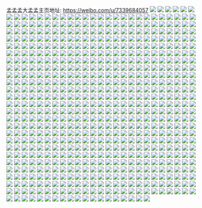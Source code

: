 孟孟孟大孟孟主页地址: https://weibo.com/u/7339684057 
![](https://wx4.sinaimg.cn/mw2000/0080Iz6Vly1h8mwarskqgj31401z4wga.jpg) 
![](https://wx4.sinaimg.cn/mw2000/0080Iz6Vly1h84l7e0z86j31ho1zkkjm.jpg) 
![](https://wx4.sinaimg.cn/mw2000/0080Iz6Vly1h84l86j7laj33402c0kjr.jpg) 
![](https://wx4.sinaimg.cn/mw2000/0080Iz6Vly1h84l7a8boaj32c03401l0.jpg) 
![](https://wx4.sinaimg.cn/mw2000/0080Iz6Vly1h84l89sdt2j31ho1zkqv6.jpg) 
![](https://wx4.sinaimg.cn/mw2000/0080Iz6Vly1h83pn3zeguj31401z4kbe.jpg) 
![](https://wx4.sinaimg.cn/mw2000/0080Iz6Vly1h79jo1z5odj31b81xfgoe.jpg) 
![](https://wx4.sinaimg.cn/mw2000/0080Iz6Vly1h79jo3uqrvj31ho1zku0x.jpg) 
![](https://wx4.sinaimg.cn/mw2000/0080Iz6Vly1h79jo4swpyj31fq1wd7wh.jpg) 
![](https://wx4.sinaimg.cn/mw2000/0080Iz6Vly1h670zkoqi7j30zd1b1gn0.jpg) 
![](https://wx4.sinaimg.cn/mw2000/0080Iz6Vly1h64shs7a0zj31hc1hcjxo.jpg) 
![](https://wx4.sinaimg.cn/mw2000/0080Iz6Vly1h30n99fiufj31i522ehdt.jpg) 
![](https://wx4.sinaimg.cn/mw2000/0080Iz6Vly1h30n98lti5j30zo1ljhdu.jpg) 
![](https://wx4.sinaimg.cn/mw2000/0080Iz6Vly1h2xcrf3newj31oz2pznpd.jpg) 
![](https://wx4.sinaimg.cn/mw2000/0080Iz6Vly1h2wg8u4iolj30u0173ah2.jpg) 
![](https://wx4.sinaimg.cn/mw2000/0080Iz6Vly1h2uwv9xu11j32802you0y.jpg) 
![](https://wx4.sinaimg.cn/mw2000/0080Iz6Vly1h2b2wgb785j32c0340hdw.jpg) 
![](https://wx4.sinaimg.cn/mw2000/0080Iz6Vly1h2b2w8u9h7j32802yo1l0.jpg) 
![](https://wx4.sinaimg.cn/mw2000/0080Iz6Vly1h2b2wamgpgj31o02yo1l0.jpg) 
![](https://wx4.sinaimg.cn/mw2000/0080Iz6Vly1h2b2wbsjsxj32802yoqv6.jpg) 
![](https://wx4.sinaimg.cn/mw2000/0080Iz6Vly1h2b2wdkhpzj32802yohdv.jpg) 
![](https://wx4.sinaimg.cn/mw2000/0080Iz6Vly1h2b2weopsdj327z1m8qv6.jpg) 
![](https://wx4.sinaimg.cn/mw2000/0080Iz6Vly1gxmjvi62mgj30zo185aff.jpg) 
![](https://wx4.sinaimg.cn/mw2000/0080Iz6Vly1gww334ahdyj30vc15sdyb.jpg) 
![](https://wx4.sinaimg.cn/mw2000/0080Iz6Vly1gvrellks1zj62c0340e8302.jpg) 
![](https://wx4.sinaimg.cn/mw2000/0080Iz6Vly1gvrelm17bmj60vc15sqk602.jpg) 
![](https://wx4.sinaimg.cn/mw2000/0080Iz6Vly1gv00km72ctj60vc15sqkc02.jpg) 
![](https://wx4.sinaimg.cn/mw2000/0080Iz6Vly1gv00lqfcnpj615s0vc1ag02.jpg) 
![](https://wx4.sinaimg.cn/mw2000/0080Iz6Vly1gv00lprt5aj60nm11f7fn02.jpg) 
![](https://wx4.sinaimg.cn/mw2000/0080Iz6Vly1gv004rblelj60vc15sqdl02.jpg) 
![](https://wx4.sinaimg.cn/mw2000/0080Iz6Vly1gv004pnkyuj60oj15rqdg02.jpg) 
![](https://wx4.sinaimg.cn/mw2000/0080Iz6Vly1gv004temq7j60qj15r14902.jpg) 
![](https://wx4.sinaimg.cn/mw2000/0080Iz6Vly1gv004u04fcj60oj15r48x02.jpg) 
![](https://wx4.sinaimg.cn/mw2000/0080Iz6Vly1gv004ukb8lj60lh0y0gtn02.jpg) 
![](https://wx4.sinaimg.cn/mw2000/0080Iz6Vly1guj9rast0uj60ix0hm0uo02.jpg) 
![](https://wx4.sinaimg.cn/mw2000/0080Iz6Vly1guj9rd0dvzj60u01407bz02.jpg) 
![](https://wx4.sinaimg.cn/mw2000/0080Iz6Vly1gu8uga929pj61400u0ai702.jpg) 
![](https://wx4.sinaimg.cn/mw2000/0080Iz6Vly1gu8ug7ukt8j60u011sq9h02.jpg) 
![](https://wx4.sinaimg.cn/mw2000/0080Iz6Vly1gu8ug8zem4j60u0140tfg02.jpg) 
![](https://wx4.sinaimg.cn/mw2000/0080Iz6Vly1gu8ug9jng4j61400u0gvp02.jpg) 
![](https://wx4.sinaimg.cn/mw2000/0080Iz6Vly1gu8ugapzl2j60u0140tg202.jpg) 
![](https://wx4.sinaimg.cn/mw2000/0080Iz6Vly1gu3r70bqprj30u013yjyd.jpg) 
![](https://wx4.sinaimg.cn/mw2000/0080Iz6Vly1gu3r6yqh7aj30u0140gta.jpg) 
![](https://wx4.sinaimg.cn/mw2000/0080Iz6Vly1gu3l0n7y45j30nx15rn5o.jpg) 
![](https://wx4.sinaimg.cn/mw2000/0080Iz6Vly1gu3l0o6qtjj30r813tajh.jpg) 
![](https://wx4.sinaimg.cn/mw2000/0080Iz6Vly1gu3l0pt58gj30p710vqby.jpg) 
![](https://wx4.sinaimg.cn/mw2000/0080Iz6Vly1gu3l0qv4qfj30ma0nnwj0.jpg) 
![](https://wx4.sinaimg.cn/mw2000/0080Iz6Vly1gu3l0mnwtvj30u0140gul.jpg) 
![](https://wx4.sinaimg.cn/mw2000/0080Iz6Vly1gu3l0p2zr8j30u012k7bh.jpg) 
![](https://wx4.sinaimg.cn/mw2000/0080Iz6Vly1gu3l0ol3b7j30u00u0dj2.jpg) 
![](https://wx4.sinaimg.cn/mw2000/0080Iz6Vly1gtzqjvyn87j30uz14gh4f.jpg) 
![](https://wx4.sinaimg.cn/mw2000/0080Iz6Vly1gtyqk2tccmj30n01dswjs.jpg) 
![](https://wx4.sinaimg.cn/mw2000/0080Iz6Vly1gtyqk33agfj30n01ds787.jpg) 
![](https://wx4.sinaimg.cn/mw2000/0080Iz6Vly1gtwk5w9ggnj30vc15swst.jpg) 
![](https://wx4.sinaimg.cn/mw2000/0080Iz6Vly1gtwk5wx1jfj31f11qb1kx.jpg) 
![](https://wx4.sinaimg.cn/mw2000/0080Iz6Vly1gtwk5xc1z5j30vc15swqs.jpg) 
![](https://wx4.sinaimg.cn/mw2000/0080Iz6Vly1gtwk5vx8oqj30vc15sdsd.jpg) 
![](https://wx4.sinaimg.cn/mw2000/0080Iz6Vly1gtvkwpaturj315s0vcqhi.jpg) 
![](https://wx4.sinaimg.cn/mw2000/0080Iz6Vly1gtsx9sepyvj324p1mu1ky.jpg) 
![](https://wx4.sinaimg.cn/mw2000/0080Iz6Vly1gtmzfifs59j30u01sx45u.jpg) 
![](https://wx4.sinaimg.cn/mw2000/0080Iz6Vly1gtmzf3t7koj30u00whtcx.jpg) 
![](https://wx4.sinaimg.cn/mw2000/0080Iz6Vly1gtjutmt08vj30t90t1n8h.jpg) 
![](https://wx4.sinaimg.cn/mw2000/0080Iz6Vly1gte6t87hqtj30u014011n.jpg) 
![](https://wx4.sinaimg.cn/mw2000/0080Iz6Vly1gte6t7v3jrj30u0140ak4.jpg) 
![](https://wx4.sinaimg.cn/mw2000/0080Iz6Vly1gte6t8izu7j30u0140wnr.jpg) 
![](https://wx4.sinaimg.cn/mw2000/0080Iz6Vly1gtdmvdjc1wj30u0140q95.jpg) 
![](https://wx4.sinaimg.cn/mw2000/0080Iz6Vly1gtd5n0z0laj30j50vcjwu.jpg) 
![](https://wx4.sinaimg.cn/mw2000/0080Iz6Vly1gtd5mxjw8bj30xp0u0ajt.jpg) 
![](https://wx4.sinaimg.cn/mw2000/0080Iz6Vly1gtd5n8d0l5j30u0140guo.jpg) 
![](https://wx4.sinaimg.cn/mw2000/0080Iz6Vly1gtd5ng5b3aj31400u07g2.jpg) 
![](https://wx4.sinaimg.cn/mw2000/0080Iz6Vly1gtd5nm3627j30u015rgvj.jpg) 
![](https://wx4.sinaimg.cn/mw2000/0080Iz6Vly1gtd5nsplwij31400u015p.jpg) 
![](https://wx4.sinaimg.cn/mw2000/0080Iz6Vly1gtbo8c3wyrj30vc15skeb.jpg) 
![](https://wx4.sinaimg.cn/mw2000/0080Iz6Vly1gt89q2ihbhj32c03401kz.jpg) 
![](https://wx4.sinaimg.cn/mw2000/0080Iz6Vly1gt3piblahnj30su11bah8.jpg) 
![](https://wx4.sinaimg.cn/mw2000/0080Iz6Vly1gt3pibx446j30s815s7da.jpg) 
![](https://wx4.sinaimg.cn/mw2000/0080Iz6Vly1gsvbpqhrqmj30vc15s7fz.jpg) 
![](https://wx4.sinaimg.cn/mw2000/0080Iz6Vly1gsvbppit1hj30vc15sk7s.jpg) 
![](https://wx4.sinaimg.cn/mw2000/0080Iz6Vly1gsug0x97adj313t0vch3l.jpg) 
![](https://wx4.sinaimg.cn/mw2000/0080Iz6Vly1gsug0y30sxj315s0ttkbm.jpg) 
![](https://wx4.sinaimg.cn/mw2000/0080Iz6Vly1gst8ovgqqnj315s0vckap.jpg) 
![](https://wx4.sinaimg.cn/mw2000/0080Iz6Vly1gst1ztahp8j30vc15s4f2.jpg) 
![](https://wx4.sinaimg.cn/mw2000/0080Iz6Vly1gst1zsx0hij30vc15sgzq.jpg) 
![](https://wx4.sinaimg.cn/mw2000/0080Iz6Vly1gsrv00wn8zj31sc2dsx6p.jpg) 
![](https://wx4.sinaimg.cn/mw2000/0080Iz6Vly1gsrv02bn02j32482c0hdv.jpg) 
![](https://wx4.sinaimg.cn/mw2000/0080Iz6Vly1gsoxy952muj30u0140k00.jpg) 
![](https://wx4.sinaimg.cn/mw2000/0080Iz6Vly1gskbetleqvj30u014011t.jpg) 
![](https://wx4.sinaimg.cn/mw2000/0080Iz6Vly1gskbexj5zkj30u015kdqo.jpg) 
![](https://wx4.sinaimg.cn/mw2000/0080Iz6Vly1gskbeyiy88j31400u044x.jpg) 
![](https://wx4.sinaimg.cn/mw2000/0080Iz6Vly1gsj8qtgcesj31400u0h00.jpg) 
![](https://wx4.sinaimg.cn/mw2000/0080Iz6Vly1gsj8qu4wo5j30u00u0djb.jpg) 
![](https://wx4.sinaimg.cn/mw2000/0080Iz6Vly1gsj8qx2iswj30u0190qda.jpg) 
![](https://wx4.sinaimg.cn/mw2000/0080Iz6Vly1gsj8t09hspj30u01sx11q.jpg) 
![](https://wx4.sinaimg.cn/mw2000/0080Iz6Vly1gsj8t89xsyj31400u0tlr.jpg) 
![](https://wx4.sinaimg.cn/mw2000/0080Iz6Vly1gsj8tcqis3j30u0140wul.jpg) 
![](https://wx4.sinaimg.cn/mw2000/0080Iz6Vly1gsj8tgb9kmj30u00w1gyv.jpg) 
![](https://wx4.sinaimg.cn/mw2000/0080Iz6Vly1gsj8tjd0sjj30u0140n5s.jpg) 
![](https://wx4.sinaimg.cn/mw2000/0080Iz6Vly1gsj8tnpi5tj30u0140qim.jpg) 
![](https://wx4.sinaimg.cn/mw2000/0080Iz6Vly1gsi003ki9vj30u00u046s.jpg) 
![](https://wx4.sinaimg.cn/mw2000/0080Iz6Vly1gshzwnh2hwj30u00u0wmn.jpg) 
![](https://wx4.sinaimg.cn/mw2000/0080Iz6Vly1gshvf5q2ugj30vc0smaoe.jpg) 
![](https://wx4.sinaimg.cn/mw2000/0080Iz6Vly1gshvf58jlij30vc0wr7lk.jpg) 
![](https://wx4.sinaimg.cn/mw2000/0080Iz6Vly1gshito86t4j31400u0ts8.jpg) 
![](https://wx4.sinaimg.cn/mw2000/0080Iz6Vly1gshitk6wxoj31400u0k5a.jpg) 
![](https://wx4.sinaimg.cn/mw2000/0080Iz6Vly1gshitpyusyj30u0140n6x.jpg) 
![](https://wx4.sinaimg.cn/mw2000/0080Iz6Vly1gshits5mr2j30u0140gvm.jpg) 
![](https://wx4.sinaimg.cn/mw2000/0080Iz6Vly1gshituzm6vj30u014013n.jpg) 
![](https://wx4.sinaimg.cn/mw2000/0080Iz6Vly1gsghyi5pipj30u015n4fy.jpg) 
![](https://wx4.sinaimg.cn/mw2000/0080Iz6Vly1gsghyeoznnj30u0140dws.jpg) 
![](https://wx4.sinaimg.cn/mw2000/0080Iz6Vly1gsgebedvsij31400u0k0m.jpg) 
![](https://wx4.sinaimg.cn/mw2000/0080Iz6Vly1gsgeagtenkj30u0154kek.jpg) 
![](https://wx4.sinaimg.cn/mw2000/0080Iz6Vly1gsgebfgiw0j31400u0qa9.jpg) 
![](https://wx4.sinaimg.cn/mw2000/0080Iz6Vly1gse8l32w7ij30u0140du4.jpg) 
![](https://wx4.sinaimg.cn/mw2000/0080Iz6Vly1gse8kwyv0ej30u0140qel.jpg) 
![](https://wx4.sinaimg.cn/mw2000/0080Iz6Vly1gse8l85c0ej30u01407u7.jpg) 
![](https://wx4.sinaimg.cn/mw2000/0080Iz6Vly1gse8l9wss2j30vb0u0aj5.jpg) 
![](https://wx4.sinaimg.cn/mw2000/0080Iz6Vly1gse8lcx3o0j31ft0u0amy.jpg) 
![](https://wx4.sinaimg.cn/mw2000/0080Iz6Vly1gse8lepb81j30u10u0woj.jpg) 
![](https://wx4.sinaimg.cn/mw2000/0080Iz6Vly1gsakfvs0zfj315s0vcapl.jpg) 
![](https://wx4.sinaimg.cn/mw2000/0080Iz6Vly1gsakfvh5cgj30tx15rwu6.jpg) 
![](https://wx4.sinaimg.cn/mw2000/0080Iz6Vly1gsakfw0wajj30vc15sh0t.jpg) 
![](https://wx4.sinaimg.cn/mw2000/0080Iz6Vly1gsakfwo88pj31o0231kjl.jpg) 
![](https://wx4.sinaimg.cn/mw2000/0080Iz6Vly1gsakfx4nsij30vc15sqho.jpg) 
![](https://wx4.sinaimg.cn/mw2000/0080Iz6Vly1gsakfxkcilj30vc15sk8g.jpg) 
![](https://wx4.sinaimg.cn/mw2000/0080Iz6Vly1gs4v9wz7mxj30tu15r7hk.jpg) 
![](https://wx4.sinaimg.cn/mw2000/0080Iz6Vly1gs4v9xjxzmj315s15sqop.jpg) 
![](https://wx4.sinaimg.cn/mw2000/0080Iz6Vly1gs4v9y34glj30vc15s7gy.jpg) 
![](https://wx4.sinaimg.cn/mw2000/0080Iz6Vly1gs4v9yd1wpj30vc15stnc.jpg) 
![](https://wx4.sinaimg.cn/mw2000/0080Iz6Vly1gs4v9yo5bdj315s15snj9.jpg) 
![](https://wx4.sinaimg.cn/mw2000/0080Iz6Vly1gs4v9z1a9hj30vc15saq7.jpg) 
![](https://wx4.sinaimg.cn/mw2000/0080Iz6Vly1gs4v9zdttrj30vc15sqia.jpg) 
![](https://wx4.sinaimg.cn/mw2000/0080Iz6Vly1gs2faex0plj30u80u0gzu.jpg) 
![](https://wx4.sinaimg.cn/mw2000/0080Iz6Vly1gs06x0odmsj30vc12mnha.jpg) 
![](https://wx4.sinaimg.cn/mw2000/0080Iz6Vly1gs05phsva3j30zo256atx.jpg) 
![](https://wx4.sinaimg.cn/mw2000/0080Iz6Vly1grvh5x4kr7j30zo256he4.jpg) 
![](https://wx4.sinaimg.cn/mw2000/0080Iz6Vly1grvh5tx64wj30vc12mqix.jpg) 
![](https://wx4.sinaimg.cn/mw2000/0080Iz6Vly1grtckus32dj30v90slk4q.jpg) 
![](https://wx4.sinaimg.cn/mw2000/0080Iz6Vly1grtckx7opkj30u0140nbp.jpg) 
![](https://wx4.sinaimg.cn/mw2000/0080Iz6Vly1grtckzkw6wj30u01407i2.jpg) 
![](https://wx4.sinaimg.cn/mw2000/0080Iz6Vly1grtcl05x9yj30u0140dw6.jpg) 
![](https://wx4.sinaimg.cn/mw2000/0080Iz6Vly1grtcl0po6fj30u0140qj2.jpg) 
![](https://wx4.sinaimg.cn/mw2000/0080Iz6Vly1grtcl1aildj30u015k4fs.jpg) 
![](https://wx4.sinaimg.cn/mw2000/0080Iz6Vly1grtcl1u7v0j30u0140to3.jpg) 
![](https://wx4.sinaimg.cn/mw2000/0080Iz6Vly1grtckxowldj30xw0u0am5.jpg) 
![](https://wx4.sinaimg.cn/mw2000/0080Iz6Vly1grtcl2da0rj30u0140dr2.jpg) 
![](https://wx4.sinaimg.cn/mw2000/0080Iz6Vly1grtcl3f22mj30u0140apb.jpg) 
![](https://wx4.sinaimg.cn/mw2000/0080Iz6Vly1grtcl4g9vyj30u015k4ch.jpg) 
![](https://wx4.sinaimg.cn/mw2000/0080Iz6Vly1grtckv9cg9j30u017tk0n.jpg) 
![](https://wx4.sinaimg.cn/mw2000/0080Iz6Vly1grhk1sd3ijj30vc15saq5.jpg) 
![](https://wx4.sinaimg.cn/mw2000/0080Iz6Vly1grhk1sshhbj30vc15swv5.jpg) 
![](https://wx4.sinaimg.cn/mw2000/0080Iz6Vly1grhk1t6dbgj30vc15stll.jpg) 
![](https://wx4.sinaimg.cn/mw2000/0080Iz6Vly1grhk1u4e1yj32c02qoqv6.jpg) 
![](https://wx4.sinaimg.cn/mw2000/0080Iz6Vly1grhk1ulichj315s0vc19d.jpg) 
![](https://wx4.sinaimg.cn/mw2000/0080Iz6Vly1grhk1s2chkj315s0y1kaa.jpg) 
![](https://wx4.sinaimg.cn/mw2000/0080Iz6Vly1grhk1uwpv6j30vc15s7hd.jpg) 
![](https://wx4.sinaimg.cn/mw2000/0080Iz6Vly1grhk1v7343j30vc15sh66.jpg) 
![](https://wx4.sinaimg.cn/mw2000/0080Iz6Vly1grhk1vgg3hj30v50g5ah6.jpg) 
![](https://wx4.sinaimg.cn/mw2000/0080Iz6Vly1grgd9e45quj30uf15sdrf.jpg) 
![](https://wx4.sinaimg.cn/mw2000/0080Iz6Vly1grgd9drzq3j315s0vc198.jpg) 
![](https://wx4.sinaimg.cn/mw2000/0080Iz6Vly1grdbzj8y1zj30u01sxx6p.jpg) 
![](https://wx4.sinaimg.cn/mw2000/0080Iz6Vly1grdbyu7553j30u01sxnpd.jpg) 
![](https://wx4.sinaimg.cn/mw2000/0080Iz6Vly1gr9y7qbop8j30fu0sxjw5.jpg) 
![](https://wx4.sinaimg.cn/mw2000/0080Iz6Vly1gr9y7s7pnrj30i3100agu.jpg) 
![](https://wx4.sinaimg.cn/mw2000/0080Iz6Vly1gr9y7ugofhj30s210otiw.jpg) 
![](https://wx4.sinaimg.cn/mw2000/0080Iz6Vly1gr9y7vfxerj315h0k745d.jpg) 
![](https://wx4.sinaimg.cn/mw2000/0080Iz6Vly1gr9y7xhqtsj30u0140wpg.jpg) 
![](https://wx4.sinaimg.cn/mw2000/0080Iz6Vly1gr9y86apmrj31400u049n.jpg) 
![](https://wx4.sinaimg.cn/mw2000/0080Iz6Vly1gr8w2btrkpj30lt0rqwmi.jpg) 
![](https://wx4.sinaimg.cn/mw2000/0080Iz6Vly1gr8f1e8gizj30u015yh1u.jpg) 
![](https://wx4.sinaimg.cn/mw2000/0080Iz6Vly1gr8avyipduj32bz1jqneb.jpg) 
![](https://wx4.sinaimg.cn/mw2000/0080Iz6Vly1gr8avxm4aij30vc15sk87.jpg) 
![](https://wx4.sinaimg.cn/mw2000/0080Iz6Vly1gr8avy8dj6j30o80t711s.jpg) 
![](https://wx4.sinaimg.cn/mw2000/0080Iz6Vly1gr7pepnfanj30u010q445.jpg) 
![](https://wx4.sinaimg.cn/mw2000/0080Iz6Vly1gr6ciow83ej30rp15rncm.jpg) 
![](https://wx4.sinaimg.cn/mw2000/0080Iz6Vly1gr415fgbirj30s015rk5f.jpg) 
![](https://wx4.sinaimg.cn/mw2000/0080Iz6Vly1gr415g37dnj315s0ocwuw.jpg) 
![](https://wx4.sinaimg.cn/mw2000/0080Iz6Vly1gr415gen7oj30vc15str0.jpg) 
![](https://wx4.sinaimg.cn/mw2000/0080Iz6Vly1gr415gseabj30ty15r4c6.jpg) 
![](https://wx4.sinaimg.cn/mw2000/0080Iz6Vly1gr3yxhv97kj30vc15s4ka.jpg) 
![](https://wx4.sinaimg.cn/mw2000/0080Iz6Vly1gr2zjvwieoj30yz0u0wsy.jpg) 
![](https://wx4.sinaimg.cn/mw2000/0080Iz6Vly1gr2zjylwfij30u0140ncq.jpg) 
![](https://wx4.sinaimg.cn/mw2000/0080Iz6Vly1gqz6khxe9ej30vc15satm.jpg) 
![](https://wx4.sinaimg.cn/mw2000/0080Iz6Vly1gqwswmhhzwj30vc0prqbe.jpg) 
![](https://wx4.sinaimg.cn/mw2000/0080Iz6Vly1gqvh4osc74j30u019b48h.jpg) 
![](https://wx4.sinaimg.cn/mw2000/0080Iz6Vly1gqvh4p6gd7j30lz178jzo.jpg) 
![](https://wx4.sinaimg.cn/mw2000/0080Iz6Vly1gqvh4pluhjj30vc0spwom.jpg) 
![](https://wx4.sinaimg.cn/mw2000/0080Iz6Vly1gqvh4pw6hoj30hy0ojjw5.jpg) 
![](https://wx4.sinaimg.cn/mw2000/0080Iz6Vly1gqvh4q7ob0j30u0162drf.jpg) 
![](https://wx4.sinaimg.cn/mw2000/0080Iz6Vly1gqvh4qtuezj30vr0ssakp.jpg) 
![](https://wx4.sinaimg.cn/mw2000/0080Iz6Vly1gqvh4oc63vj310u0u07ei.jpg) 
![](https://wx4.sinaimg.cn/mw2000/0080Iz6Vly1gqvh4r6n9jj31400u0jy9.jpg) 
![](https://wx4.sinaimg.cn/mw2000/0080Iz6Vly1gqtgozbjuoj31050vc1e0.jpg) 
![](https://wx4.sinaimg.cn/mw2000/0080Iz6Vly1gqtgoz1353j315s0s5ata.jpg) 
![](https://wx4.sinaimg.cn/mw2000/0080Iz6Vly1gqr8f6wqzaj33402c0b2b.jpg) 
![](https://wx4.sinaimg.cn/mw2000/0080Iz6Vly1gqr8f52hcnj30vc16x4q5.jpg) 
![](https://wx4.sinaimg.cn/mw2000/0080Iz6Vly1gqr8f4lsnqj30xm138nc6.jpg) 
![](https://wx4.sinaimg.cn/mw2000/0080Iz6Vly1gqr8f5esphj30vc175k6l.jpg) 
![](https://wx4.sinaimg.cn/mw2000/0080Iz6Vly1gqr8f7h5c4j30pp0yp14r.jpg) 
![](https://wx4.sinaimg.cn/mw2000/0080Iz6Vly1gqr8f4bhbbj30vc17tqhq.jpg) 
![](https://wx4.sinaimg.cn/mw2000/0080Iz6Vly1gqm8y7juh4j31400u0tqz.jpg) 
![](https://wx4.sinaimg.cn/mw2000/0080Iz6Vly1gqm8y9pgr7j30v10u0qe2.jpg) 
![](https://wx4.sinaimg.cn/mw2000/0080Iz6Vly1gqlsl1bp7uj30u01407gl.jpg) 
![](https://wx4.sinaimg.cn/mw2000/0080Iz6Vly1gqlsl3o9k5j30u0150n92.jpg) 
![](https://wx4.sinaimg.cn/mw2000/0080Iz6Vly1gqlrmxvdyxj30uh0u07fe.jpg) 
![](https://wx4.sinaimg.cn/mw2000/0080Iz6Vly1gqlrn01pvbj30u014g7fd.jpg) 
![](https://wx4.sinaimg.cn/mw2000/0080Iz6Vly1gqlrmvnka3j30u011i49j.jpg) 
![](https://wx4.sinaimg.cn/mw2000/0080Iz6Vly1gqlrn23uhwj30u015jk1u.jpg) 
![](https://wx4.sinaimg.cn/mw2000/0080Iz6Vly1gqlrn40gtcj30u014yk1f.jpg) 
![](https://wx4.sinaimg.cn/mw2000/0080Iz6Vly1gqlrn5igyzj30u0119qa3.jpg) 
![](https://wx4.sinaimg.cn/mw2000/0080Iz6Vly1gqlrn71vkuj30u0140thm.jpg) 
![](https://wx4.sinaimg.cn/mw2000/0080Iz6Vly1gqlrnac0juj30u0140wss.jpg) 
![](https://wx4.sinaimg.cn/mw2000/0080Iz6Vly1gqlrndfov5j31400u015f.jpg) 
![](https://wx4.sinaimg.cn/mw2000/0080Iz6Vly1gqlrngc20rj30u0140wqw.jpg) 
![](https://wx4.sinaimg.cn/mw2000/0080Iz6Vly1gqlrniifsnj30u0140dpb.jpg) 
![](https://wx4.sinaimg.cn/mw2000/0080Iz6Vly1gqlrnjea25j30u00utjw8.jpg) 
![](https://wx4.sinaimg.cn/mw2000/0080Iz6Vly1gqlbrvo516j31400u040y.jpg) 
![](https://wx4.sinaimg.cn/mw2000/0080Iz6Vly1gqk4yuehlfj30qh134wn8.jpg) 
![](https://wx4.sinaimg.cn/mw2000/0080Iz6Vly1gqk4yustfhj315s0vc4dh.jpg) 
![](https://wx4.sinaimg.cn/mw2000/0080Iz6Vly1gqk4yu47e7j30vc12c15i.jpg) 
![](https://wx4.sinaimg.cn/mw2000/0080Iz6Vly1gqk4yv1cmuj315s0vc4ck.jpg) 
![](https://wx4.sinaimg.cn/mw2000/0080Iz6Vly1gqk4yvg6s3j30vc12camt.jpg) 
![](https://wx4.sinaimg.cn/mw2000/0080Iz6Vly1gqk4ytvnaej30vc15stlv.jpg) 
![](https://wx4.sinaimg.cn/mw2000/0080Iz6Vly1gqk4yvt7eoj30vc15sqg5.jpg) 
![](https://wx4.sinaimg.cn/mw2000/0080Iz6Vly1gqfmtqfyajj30u014014y.jpg) 
![](https://wx4.sinaimg.cn/mw2000/0080Iz6Vly1gqfmtsnobsj30mi10ggw8.jpg) 
![](https://wx4.sinaimg.cn/mw2000/0080Iz6Vly1gqfjb6ex2yj315s0y14c0.jpg) 
![](https://wx4.sinaimg.cn/mw2000/0080Iz6Vly1gqfjbhmbk1j30vc15salm.jpg) 
![](https://wx4.sinaimg.cn/mw2000/0080Iz6Vly1gq9n72u4dpj30vc15s7j3.jpg) 
![](https://wx4.sinaimg.cn/mw2000/0080Iz6Vly1gq9n6z0si3j30vc15sne7.jpg) 
![](https://wx4.sinaimg.cn/mw2000/0080Iz6Vly1gq9n736rhoj30vc15t4ek.jpg) 
![](https://wx4.sinaimg.cn/mw2000/0080Iz6Vly1gq9n744ja3j30vc15sngs.jpg) 
![](https://wx4.sinaimg.cn/mw2000/0080Iz6Vly1gq9n71bo8ij30u00pywih.jpg) 
![](https://wx4.sinaimg.cn/mw2000/0080Iz6Vly1gq9n71kz1vj30vc0k9wne.jpg) 
![](https://wx4.sinaimg.cn/mw2000/0080Iz6Vly1gq9n71z8tsj30vc15tncr.jpg) 
![](https://wx4.sinaimg.cn/mw2000/0080Iz6Vly1gq9n710d98j30vc17tx04.jpg) 
![](https://wx4.sinaimg.cn/mw2000/0080Iz6Vly1gq9n72gcwsj30vc15tqic.jpg) 
![](https://wx4.sinaimg.cn/mw2000/0080Iz6Vly1gq9n6zbgasj30vc15s4f4.jpg) 
![](https://wx4.sinaimg.cn/mw2000/0080Iz6Vly1gq9n6zm83xj30vc15s4el.jpg) 
![](https://wx4.sinaimg.cn/mw2000/0080Iz6Vly1gq9n73sem8j30vc15sh4m.jpg) 
![](https://wx4.sinaimg.cn/mw2000/0080Iz6Vly1gq9n6zvufoj30vc15s7k7.jpg) 
![](https://wx4.sinaimg.cn/mw2000/0080Iz6Vly1gq9n91z022j33402c0hdu.jpg) 
![](https://wx4.sinaimg.cn/mw2000/0080Iz6Vly1gq7tps63fkj30zo09wjrl.jpg) 
![](https://wx4.sinaimg.cn/mw2000/0080Iz6Vly1gq7rnnl8ubj30u01sxqve.jpg) 
![](https://wx4.sinaimg.cn/mw2000/0080Iz6Vly1gq7cw4ilr6j30u01404fl.jpg) 
![](https://wx4.sinaimg.cn/mw2000/0080Iz6Vly1gq7cw8lw87j30u0140k61.jpg) 
![](https://wx4.sinaimg.cn/mw2000/0080Iz6Vly1gq7cw0kqahj30u0140niq.jpg) 
![](https://wx4.sinaimg.cn/mw2000/0080Iz6Vly1gq7cwafbubj30ze0u04cw.jpg) 
![](https://wx4.sinaimg.cn/mw2000/0080Iz6Vly1gq4abfmf8yj30w00u0aky.jpg) 
![](https://wx4.sinaimg.cn/mw2000/0080Iz6Vly1gq4abgd2iij30uw0u0gu6.jpg) 
![](https://wx4.sinaimg.cn/mw2000/0080Iz6Vly1gq4abhm477j30uc0u0wnx.jpg) 
![](https://wx4.sinaimg.cn/mw2000/0080Iz6Vly1gq4abia82tj30u014048q.jpg) 
![](https://wx4.sinaimg.cn/mw2000/0080Iz6Vly1gq4abjjstvj31400u0gzx.jpg) 
![](https://wx4.sinaimg.cn/mw2000/0080Iz6Vly1gq4abklpc7j30u0140dvl.jpg) 
![](https://wx4.sinaimg.cn/mw2000/0080Iz6Vly1gq4abmdor1j30u0168ao4.jpg) 
![](https://wx4.sinaimg.cn/mw2000/0080Iz6Vly1gq4ablko41j30u0140qi8.jpg) 
![](https://wx4.sinaimg.cn/mw2000/0080Iz6Vly1gq4abefv10j30u013dtne.jpg) 
![](https://wx4.sinaimg.cn/mw2000/0080Iz6Vly1gq1oal509oj31o0280e82.jpg) 
![](https://wx4.sinaimg.cn/mw2000/0080Iz6Vly1gq0iye284cj30zo256he2.jpg) 
![](https://wx4.sinaimg.cn/mw2000/0080Iz6Vly1gpwvrbl0i8j32801g11kz.jpg) 
![](https://wx4.sinaimg.cn/mw2000/0080Iz6Vly1gpvz2zl7q3j30qk0ykgx4.jpg) 
![](https://wx4.sinaimg.cn/mw2000/0080Iz6Vly1gpvz30do2bj31o0280e82.jpg) 
![](https://wx4.sinaimg.cn/mw2000/0080Iz6Vly1gpvszje2a5j31be1o0hdt.jpg) 
![](https://wx4.sinaimg.cn/mw2000/0080Iz6Vly1gpv1qy9tl6j30p00xcdnm.jpg) 
![](https://wx4.sinaimg.cn/mw2000/0080Iz6Vly1gpts5l170kj31nu25nnpe.jpg) 
![](https://wx4.sinaimg.cn/mw2000/0080Iz6Vly1gpts56ujcoj31o0280b2a.jpg) 
![](https://wx4.sinaimg.cn/mw2000/0080Iz6Vly1gpsdiglo79j33402c0npd.jpg) 
![](https://wx4.sinaimg.cn/mw2000/0080Iz6Vly1gpq0loic84j30k00fdwfy.jpg) 
![](https://wx4.sinaimg.cn/mw2000/0080Iz6Vly1gpotyh0a0yj31o0280b2b.jpg) 
![](https://wx4.sinaimg.cn/mw2000/0080Iz6Vly1gpk6vofgz4j32c0340npg.jpg) 
![](https://wx4.sinaimg.cn/mw2000/0080Iz6Vly1gpd9y8w4iuj30u01sxx72.jpg) 
![](https://wx4.sinaimg.cn/mw2000/0080Iz6Vly1gpd9ya3azvj30u0140dtf.jpg) 
![](https://wx4.sinaimg.cn/mw2000/0080Iz6Vly1gpd9xj6qbwj30u0140dsq.jpg) 
![](https://wx4.sinaimg.cn/mw2000/0080Iz6Vly1gpd9yase85j31400u0gvn.jpg) 
![](https://wx4.sinaimg.cn/mw2000/0080Iz6Vly1gpaefgkmxtj31o01vz7wh.jpg) 
![](https://wx4.sinaimg.cn/mw2000/0080Iz6Vly1gp8562m46yj30u01sxe0i.jpg) 
![](https://wx4.sinaimg.cn/mw2000/0080Iz6Vly1gp83sf9yb5j30u013h1aa.jpg) 
![](https://wx4.sinaimg.cn/mw2000/0080Iz6Vly1gp83sefvh8j30u0153x0b.jpg) 
![](https://wx4.sinaimg.cn/mw2000/0080Iz6Vly1gp83sgadhfj30u015t4jd.jpg) 
![](https://wx4.sinaimg.cn/mw2000/0080Iz6Vly1gp83sgtxcfj30u012h1ep.jpg) 
![](https://wx4.sinaimg.cn/mw2000/0080Iz6Vly1gp83sh2p81j31400u0qbx.jpg) 
![](https://wx4.sinaimg.cn/mw2000/0080Iz6Vly1gp83t1u6s6j31400u0ti9.jpg) 
![](https://wx4.sinaimg.cn/mw2000/0080Iz6Vly1gp37ttorrjj31400u04ge.jpg) 
![](https://wx4.sinaimg.cn/mw2000/0080Iz6Vly1gp37tvgljnj30u01407e5.jpg) 
![](https://wx4.sinaimg.cn/mw2000/0080Iz6Vly1gp37tqaeovj30u015qk8r.jpg) 
![](https://wx4.sinaimg.cn/mw2000/0080Iz6Vly1gp23grmsqtj30u01sxu14.jpg) 
![](https://wx4.sinaimg.cn/mw2000/0080Iz6Vly1gp23fds90tj30u01sx7wo.jpg) 
![](https://wx4.sinaimg.cn/mw2000/0080Iz6Vly1gp1smhqkt6j31o0280hdv.jpg) 
![](https://wx4.sinaimg.cn/mw2000/0080Iz6Vly1gp1smign5bj31o0280npd.jpg) 
![](https://wx4.sinaimg.cn/mw2000/0080Iz6Vly1gp1smffchwj31nz27znpe.jpg) 
![](https://wx4.sinaimg.cn/mw2000/0080Iz6Vly1gozkz2kmuhj31o0280x6q.jpg) 
![](https://wx4.sinaimg.cn/mw2000/0080Iz6Vly1gozdptjsycj31o0280qv6.jpg) 
![](https://wx4.sinaimg.cn/mw2000/0080Iz6Vly1gozdpvoxazj31o0280kjm.jpg) 
![](https://wx4.sinaimg.cn/mw2000/0080Iz6Vly1gozdpuojmaj327z1nz7wj.jpg) 
![](https://wx4.sinaimg.cn/mw2000/0080Iz6Vly1gou3bvnufnj30u01dpgvs.jpg) 
![](https://wx4.sinaimg.cn/mw2000/0080Iz6Vly1gou3bz3vp5j30u0140tna.jpg) 
![](https://wx4.sinaimg.cn/mw2000/0080Iz6Vly1gou3c2n4boj30u0140tpz.jpg) 
![](https://wx4.sinaimg.cn/mw2000/0080Iz6Vly1gou2kpiounj31400u01a9.jpg) 
![](https://wx4.sinaimg.cn/mw2000/0080Iz6Vly1gou3c5mdn3j31400u0490.jpg) 
![](https://wx4.sinaimg.cn/mw2000/0080Iz6Vly1gou3c7ur0ej30u01404bt.jpg) 
![](https://wx4.sinaimg.cn/mw2000/0080Iz6Vly1gou3cb39hkj30u01404dq.jpg) 
![](https://wx4.sinaimg.cn/mw2000/0080Iz6Vly1gou3btdn6lj30u0140qh7.jpg) 
![](https://wx4.sinaimg.cn/mw2000/0080Iz6Vly1goqcezqwp8j33402c04qq.jpg) 
![](https://wx4.sinaimg.cn/mw2000/0080Iz6Vly1goqcf9kworj32801o0qv5.jpg) 
![](https://wx4.sinaimg.cn/mw2000/0080Iz6Vly1goqcexlchvj31nz27zu0x.jpg) 
![](https://wx4.sinaimg.cn/mw2000/0080Iz6Vly1goqcey6zx6j31o0280x6p.jpg) 
![](https://wx4.sinaimg.cn/mw2000/0080Iz6Vly1goqceyyw7oj31xn1btx6p.jpg) 
![](https://wx4.sinaimg.cn/mw2000/0080Iz6Vly1goqcewxyz6j31o0280u0x.jpg) 
![](https://wx4.sinaimg.cn/mw2000/0080Iz6Vly1gomued6ynxj30u0140dy9.jpg) 
![](https://wx4.sinaimg.cn/mw2000/0080Iz6Vly1gomuedrpmej30y30u0dx0.jpg) 
![](https://wx4.sinaimg.cn/mw2000/0080Iz6Vly1gomuee8mmpj30u0140ncy.jpg) 
![](https://wx4.sinaimg.cn/mw2000/0080Iz6Vly1godvblvy16j315v0u0wpl.jpg) 
![](https://wx4.sinaimg.cn/mw2000/0080Iz6Vly1godvd6otldj30u019s7gx.jpg) 
![](https://wx4.sinaimg.cn/mw2000/0080Iz6Vly1godj3xrutnj317w1tv4qp.jpg) 
![](https://wx4.sinaimg.cn/mw2000/0080Iz6Vly1godj3tscedj31py12jnld.jpg) 
![](https://wx4.sinaimg.cn/mw2000/0080Iz6Vly1godj45ej79j31ew1vdhdt.jpg) 
![](https://wx4.sinaimg.cn/mw2000/0080Iz6Vly1gobi6xoy5mj32800xqhaj.jpg) 
![](https://wx4.sinaimg.cn/mw2000/0080Iz6Vly1goa61dzo6cj30zo256e81.jpg) 
![](https://wx4.sinaimg.cn/mw2000/0080Iz6Vly1goa61ecnspj30zo256qms.jpg) 
![](https://wx4.sinaimg.cn/mw2000/0080Iz6Vly1goa61d8506j30zo256u03.jpg) 
![](https://wx4.sinaimg.cn/mw2000/0080Iz6Vly1goa62ao44uj30zo256x6s.jpg) 
![](https://wx4.sinaimg.cn/mw2000/0080Iz6Vly1goa61epgolj30zo256akb.jpg) 
![](https://wx4.sinaimg.cn/mw2000/0080Iz6Vly1go9emscotaj30qc0xcdiu.jpg) 
![](https://wx4.sinaimg.cn/mw2000/0080Iz6Vly1go9emw5iirj30u00z0gty.jpg) 
![](https://wx4.sinaimg.cn/mw2000/0080Iz6Vly1go96jcesyej31e80u01bz.jpg) 
![](https://wx4.sinaimg.cn/mw2000/0080Iz6Vly1go5j66uq8qj30zo2567pb.jpg) 
![](https://wx4.sinaimg.cn/mw2000/0080Iz6Vly1go5c1nvwdgj30u01sx1a9.jpg) 
![](https://wx4.sinaimg.cn/mw2000/0080Iz6Vly1go1u4wd54wj31171o01gg.jpg) 
![](https://wx4.sinaimg.cn/mw2000/0080Iz6Vly1gnwjwlvr4qj31o0280qv6.jpg) 
![](https://wx4.sinaimg.cn/mw2000/0080Iz6Vly1gnwjwfwvaaj31o0280kjm.jpg) 
![](https://wx4.sinaimg.cn/mw2000/0080Iz6Vly1gnwjwgujbyj31o0280hdu.jpg) 
![](https://wx4.sinaimg.cn/mw2000/0080Iz6Vly1gnwjwj4i9vj31o02bre82.jpg) 
![](https://wx4.sinaimg.cn/mw2000/0080Iz6Vly1gnwjwe8p5tj33402c0x6s.jpg) 
![](https://wx4.sinaimg.cn/mw2000/0080Iz6Vly1gnwjwk3vl1j31h5280kjm.jpg) 
![](https://wx4.sinaimg.cn/mw2000/0080Iz6Vly1gnvipi071gj30u01407f5.jpg) 
![](https://wx4.sinaimg.cn/mw2000/0080Iz6Vly1gnvipkoup3j30u0190ala.jpg) 
![](https://wx4.sinaimg.cn/mw2000/0080Iz6Vly1gnvipmsumjj31400u0148.jpg) 
![](https://wx4.sinaimg.cn/mw2000/0080Iz6Vly1gnvipoilwlj30y10u0n5t.jpg) 
![](https://wx4.sinaimg.cn/mw2000/0080Iz6Vly1gnviprisucj30u0140wq1.jpg) 
![](https://wx4.sinaimg.cn/mw2000/0080Iz6Vly1gnviq1sbnpj30vj0u0wnp.jpg) 
![](https://wx4.sinaimg.cn/mw2000/0080Iz6Vly1gnvipw8cb0j31400u0amv.jpg) 
![](https://wx4.sinaimg.cn/mw2000/0080Iz6Vly1gnviptwwkuj30u01407gf.jpg) 
![](https://wx4.sinaimg.cn/mw2000/0080Iz6Vly1gnvipzf5guj31400u0tmd.jpg) 
![](https://wx4.sinaimg.cn/mw2000/0080Iz6Vly1gntwe9ecd1j30ub0u0wli.jpg) 
![](https://wx4.sinaimg.cn/mw2000/0080Iz6Vly1gntweeuwhfj31400u0dug.jpg) 
![](https://wx4.sinaimg.cn/mw2000/0080Iz6Vly1gntwebvo7qj30u015ggyr.jpg) 
![](https://wx4.sinaimg.cn/mw2000/0080Iz6Vly1gnsvkakxj2j31o0280x6p.jpg) 
![](https://wx4.sinaimg.cn/mw2000/0080Iz6Vly1gnkpnyecmxj31410u0dor.jpg) 
![](https://wx4.sinaimg.cn/mw2000/0080Iz6Vly1gnkpo16uawj31400u0tfj.jpg) 
![](https://wx4.sinaimg.cn/mw2000/0080Iz6Vly1gn7z1ezsq9j31o0280u0x.jpg) 
![](https://wx4.sinaimg.cn/mw2000/0080Iz6Vly1gn7z1edoqkj31o0280npd.jpg) 
![](https://wx4.sinaimg.cn/mw2000/0080Iz6Vly1gn7z1fpl6hj31o02801ky.jpg) 
![](https://wx4.sinaimg.cn/mw2000/0080Iz6Vly1gn7z532aowj32802yo4qr.jpg) 
![](https://wx4.sinaimg.cn/mw2000/0080Iz6Vly1gn6zinfuzmj30p00xc0zp.jpg) 
![](https://wx4.sinaimg.cn/mw2000/0080Iz6Vly1gn3dlaul2nj30sg0sgn43.jpg) 
![](https://wx4.sinaimg.cn/mw2000/0080Iz6Vly1gn1cx2uwwnj31400u0wpf.jpg) 
![](https://wx4.sinaimg.cn/mw2000/0080Iz6Vly1gn1cxywlxqj31400u046x.jpg) 
![](https://wx4.sinaimg.cn/mw2000/0080Iz6Vly1gn117ejnwdj30u014013v.jpg) 
![](https://wx4.sinaimg.cn/mw2000/0080Iz6Vly1gn117i0h94j30u01407k2.jpg) 
![](https://wx4.sinaimg.cn/mw2000/0080Iz6Vly1gmyneq3kn1j31o02801kx.jpg) 
![](https://wx4.sinaimg.cn/mw2000/0080Iz6Vly1gmynekwr4nj31o0280e81.jpg) 
![](https://wx4.sinaimg.cn/mw2000/0080Iz6Vly1gmynemdphnj32801o0kjl.jpg) 
![](https://wx4.sinaimg.cn/mw2000/0080Iz6Vly1gmynenmsswj31o0280u0x.jpg) 
![](https://wx4.sinaimg.cn/mw2000/0080Iz6Vly1gmynelofr5j31o02804qq.jpg) 
![](https://wx4.sinaimg.cn/mw2000/0080Iz6Vly1gmynen27wmj32801o0e81.jpg) 
![](https://wx4.sinaimg.cn/mw2000/0080Iz6Vly1gmynep34vrj32801o0e81.jpg) 
![](https://wx4.sinaimg.cn/mw2000/0080Iz6Vly1gmyneobvotj31o0280hdt.jpg) 
![](https://wx4.sinaimg.cn/mw2000/0080Iz6Vly1gmynepmkrxj32801o04qp.jpg) 
![](https://wx4.sinaimg.cn/mw2000/0080Iz6Vly1gmxcnx2f2lj30u00u0gmi.jpg) 
![](https://wx4.sinaimg.cn/mw2000/0080Iz6Vly1gmwgohk89lj30u00hj0uu.jpg) 
![](https://wx4.sinaimg.cn/mw2000/0080Iz6Vly1gmsxyrkym8j30u0140alg.jpg) 
![](https://wx4.sinaimg.cn/mw2000/0080Iz6Vly1gmsxyrxqqej31400u0thy.jpg) 
![](https://wx4.sinaimg.cn/mw2000/0080Iz6Vly1gmsxysa4jyj31400u07f2.jpg) 
![](https://wx4.sinaimg.cn/mw2000/0080Iz6Vly1gmsxyqv2v2j31400u0n71.jpg) 
![](https://wx4.sinaimg.cn/mw2000/0080Iz6Vly1gmsxp8fqkij30u00wv46g.jpg) 
![](https://wx4.sinaimg.cn/mw2000/0080Iz6Vly1gmsxp9s2maj31400u07kc.jpg) 
![](https://wx4.sinaimg.cn/mw2000/0080Iz6Vly1gmqro1h6j9j31241ag4bi.jpg) 
![](https://wx4.sinaimg.cn/mw2000/0080Iz6Vly1gmom5l2xuij30u014048w.jpg) 
![](https://wx4.sinaimg.cn/mw2000/0080Iz6Vly1gmom5pduxij30u014049l.jpg) 
![](https://wx4.sinaimg.cn/mw2000/0080Iz6Vly1gmom5rcoc7j30u0140akp.jpg) 
![](https://wx4.sinaimg.cn/mw2000/0080Iz6Vly1gmomcadlx8j30xj0u07ds.jpg) 
![](https://wx4.sinaimg.cn/mw2000/0080Iz6Vly1gmmbpqpd5pj30u01afdoc.jpg) 
![](https://wx4.sinaimg.cn/mw2000/0080Iz6Vly1gmmbpno6osj30u01e7n9e.jpg) 
![](https://wx4.sinaimg.cn/mw2000/0080Iz6Vly1gmmbplhhmhj313g0u04as.jpg) 
![](https://wx4.sinaimg.cn/mw2000/0080Iz6Vly1gmmbpp3c1oj30u010ttf3.jpg) 
![](https://wx4.sinaimg.cn/mw2000/0080Iz6Vly1gmmbpsxof0j30u014013n.jpg) 
![](https://wx4.sinaimg.cn/mw2000/0080Iz6Vly1gmmbpv6c0dj30u0140wo3.jpg) 
![](https://wx4.sinaimg.cn/mw2000/0080Iz6Vly1gmmbpxlv98j30u0140gvv.jpg) 
![](https://wx4.sinaimg.cn/mw2000/0080Iz6Vly1gmmbpzs613j30u0140wpc.jpg) 
![](https://wx4.sinaimg.cn/mw2000/0080Iz6Vly1gmgdfhy17xj31o0280hdu.jpg) 
![](https://wx4.sinaimg.cn/mw2000/0080Iz6Vly1gmgdfgga0xj31o0280hdu.jpg) 
![](https://wx4.sinaimg.cn/mw2000/0080Iz6Vly1gmgdff7xdaj32801o0e82.jpg) 
![](https://wx4.sinaimg.cn/mw2000/0080Iz6Vly1gmf2c5mmvqj30u00u0n76.jpg) 
![](https://wx4.sinaimg.cn/mw2000/0080Iz6Vly1gmf2c5syt0j30u00u07cv.jpg) 
![](https://wx4.sinaimg.cn/mw2000/0080Iz6Vly1gmf2c6j7yoj31o0280x6p.jpg) 
![](https://wx4.sinaimg.cn/mw2000/0080Iz6Vly1gmciu6bzm1j30qo0qodk3.jpg) 
![](https://wx4.sinaimg.cn/mw2000/0080Iz6Vly1gmblocwhg8j30xc0xcakz.jpg) 
![](https://wx4.sinaimg.cn/mw2000/0080Iz6Vly1gm93sf7zgej30u00u00ze.jpg) 
![](https://wx4.sinaimg.cn/mw2000/0080Iz6Vly1gm93sgeb71j31400u0tkh.jpg) 
![](https://wx4.sinaimg.cn/mw2000/0080Iz6Vly1gm93se1u48j30u00u0477.jpg) 
![](https://wx4.sinaimg.cn/mw2000/0080Iz6Vly1gm93shhepbj30u00u0doj.jpg) 
![](https://wx4.sinaimg.cn/mw2000/0080Iz6Vly1gm93umvbvuj31400u0wqg.jpg) 
![](https://wx4.sinaimg.cn/mw2000/0080Iz6Vly1gm93sl5ivzj30u00u07ba.jpg) 
![](https://wx4.sinaimg.cn/mw2000/0080Iz6Vly1gm5yiavu3rj32c03401ky.jpg) 
![](https://wx4.sinaimg.cn/mw2000/0080Iz6Vly1gm2n1xhcvij30u01407ht.jpg) 
![](https://wx4.sinaimg.cn/mw2000/0080Iz6Vly1gm2n20y5zfj31820u0dqy.jpg) 
![](https://wx4.sinaimg.cn/mw2000/0080Iz6Vly1gm24alri9mj30u016gqcs.jpg) 
![](https://wx4.sinaimg.cn/mw2000/0080Iz6Vly1glz4phob5vj31400u0n6v.jpg) 
![](https://wx4.sinaimg.cn/mw2000/0080Iz6Vly1glz4pjv4k7j30u00vs13n.jpg) 
![](https://wx4.sinaimg.cn/mw2000/0080Iz6Vly1glz4pf0190j30u0140k4b.jpg) 
![](https://wx4.sinaimg.cn/mw2000/0080Iz6Vly1glvmo66wy9j30u0140nd6.jpg) 
![](https://wx4.sinaimg.cn/mw2000/0080Iz6Vly1glvmo319bdj31400u07kb.jpg) 
![](https://wx4.sinaimg.cn/mw2000/0080Iz6Vly1glvmob31xhj30u01407o9.jpg) 
![](https://wx4.sinaimg.cn/mw2000/0080Iz6Vly1gls5vowydcj30u01hck7i.jpg) 
![](https://wx4.sinaimg.cn/mw2000/0080Iz6Vly1gls5vs8bg6j30u01hc7kw.jpg) 
![](https://wx4.sinaimg.cn/mw2000/0080Iz6Vly1gls5vvoseyj30u01hc1af.jpg) 
![](https://wx4.sinaimg.cn/mw2000/0080Iz6Vly1gls5vz16d8j30u01hcwvq.jpg) 
![](https://wx4.sinaimg.cn/mw2000/0080Iz6Vly1gls5w2s4tnj31hc0u0tq4.jpg) 
![](https://wx4.sinaimg.cn/mw2000/0080Iz6Vly1gls5w5ymwcj30u0140tpb.jpg) 
![](https://wx4.sinaimg.cn/mw2000/0080Iz6Vly1gloq4yoh6gj30u0167al3.jpg) 
![](https://wx4.sinaimg.cn/mw2000/0080Iz6Vly1gloq4wg2qrj30u0140am0.jpg) 
![](https://wx4.sinaimg.cn/mw2000/0080Iz6Vly1glhu9gum63j30u01404qp.jpg) 
![](https://wx4.sinaimg.cn/mw2000/0080Iz6Vly1glhhchyejhj30u0140gx2.jpg) 
![](https://wx4.sinaimg.cn/mw2000/0080Iz6Vly1glgllbkd5vj31400u0dnc.jpg) 
![](https://wx4.sinaimg.cn/mw2000/0080Iz6Vly1glc0v763v4j31o02807wi.jpg) 
![](https://wx4.sinaimg.cn/mw2000/0080Iz6Vly1glc0v8hpkcj31o0280hdt.jpg) 
![](https://wx4.sinaimg.cn/mw2000/0080Iz6Vly1glc0v4wkwmj31o0280hdt.jpg) 
![](https://wx4.sinaimg.cn/mw2000/0080Iz6Vly1glc0vc6lxtj31o02804qq.jpg) 
![](https://wx4.sinaimg.cn/mw2000/0080Iz6Vly1glbiwvuv21j30u00u0qar.jpg) 
![](https://wx4.sinaimg.cn/mw2000/0080Iz6Vly1glbiww77g4j30u00u17aa.jpg) 
![](https://wx4.sinaimg.cn/mw2000/0080Iz6Vly1gl0jiuuk3dj30yi1pc1kz.jpg) 
![](https://wx4.sinaimg.cn/mw2000/0080Iz6Vly1gl0jemp2vrj3280280qv5.jpg) 
![](https://wx4.sinaimg.cn/mw2000/0080Iz6Vly1gkvmyddwjgj30y00u07c9.jpg) 
![](https://wx4.sinaimg.cn/mw2000/0080Iz6Vly1gkvmyibpg3j30u0140nc7.jpg) 
![](https://wx4.sinaimg.cn/mw2000/0080Iz6Vly1gkvmynur6vj30u0140496.jpg) 
![](https://wx4.sinaimg.cn/mw2000/0080Iz6Vly1gkvmyl4lyej30u0140ds7.jpg) 
![](https://wx4.sinaimg.cn/mw2000/0080Iz6Vly1gksc5bux8jj31o02801ky.jpg) 
![](https://wx4.sinaimg.cn/mw2000/0080Iz6Vly1gksc5ayhyej31o0280hdt.jpg) 
![](https://wx4.sinaimg.cn/mw2000/0080Iz6Vly1gkra3d1r4rj30u00uu48j.jpg) 
![](https://wx4.sinaimg.cn/mw2000/0080Iz6Vly1gkra3au0q0j30u00u0jx4.jpg) 
![](https://wx4.sinaimg.cn/mw2000/0080Iz6Vly1gkr2oxo4eaj30u01404bp.jpg) 
![](https://wx4.sinaimg.cn/mw2000/0080Iz6Vly1gkr2p0n4j2j30u01407gi.jpg) 
![](https://wx4.sinaimg.cn/mw2000/0080Iz6Vly1gkp00n4so4j31o01li1gb.jpg) 
![](https://wx4.sinaimg.cn/mw2000/0080Iz6Vly1gkla6jz3b3j31400u0tl8.jpg) 
![](https://wx4.sinaimg.cn/mw2000/0080Iz6Vly1gkj5ofsa6ng30dw099abg.jpg) 
![](https://wx4.sinaimg.cn/mw2000/0080Iz6Vly1gkijk23au4j31o0280e81.jpg) 
![](https://wx4.sinaimg.cn/mw2000/0080Iz6Vly1gkijk63k9kj31o01fl7wh.jpg) 
![](https://wx4.sinaimg.cn/mw2000/0080Iz6Vly1gkijk7cjugj31jo280e81.jpg) 
![](https://wx4.sinaimg.cn/mw2000/0080Iz6Vly1gkijk8ulogj32801o04qq.jpg) 
![](https://wx4.sinaimg.cn/mw2000/0080Iz6Vly1gkijk12fzqj32801o07wh.jpg) 
![](https://wx4.sinaimg.cn/mw2000/0080Iz6Vly1gkijkaqp5pj33402c0u0z.jpg) 
![](https://wx4.sinaimg.cn/mw2000/0080Iz6Vly1gkdb40cxf0j30yi1kugsh.jpg) 
![](https://wx4.sinaimg.cn/mw2000/0080Iz6Vly1gkdaj4n81nj30u0140128.jpg) 
![](https://wx4.sinaimg.cn/mw2000/0080Iz6Vly1gkdaj3zacvj30u01404ec.jpg) 
![](https://wx4.sinaimg.cn/mw2000/0080Iz6Vly1gkdaj2p2awj30u01407gw.jpg) 
![](https://wx4.sinaimg.cn/mw2000/0080Iz6Vly1gkavr8fgjtj30ui0u0q9h.jpg) 
![](https://wx4.sinaimg.cn/mw2000/0080Iz6Vly1gk9wmd1yyij30u00xv7da.jpg) 
![](https://wx4.sinaimg.cn/mw2000/0080Iz6Vly1gk9wmfh5odj30u014013v.jpg) 
![](https://wx4.sinaimg.cn/mw2000/0080Iz6Vly1gk9wmisobqj30qw0vhako.jpg) 
![](https://wx4.sinaimg.cn/mw2000/0080Iz6Vly1gk9wm9iiatj30u00vqn5g.jpg) 
![](https://wx4.sinaimg.cn/mw2000/0080Iz6Vly1gk9wmnf8jxj30u00vxn6l.jpg) 
![](https://wx4.sinaimg.cn/mw2000/0080Iz6Vly1gk9wmos4jzj30u00v3n5r.jpg) 
![](https://wx4.sinaimg.cn/mw2000/0080Iz6Vly1gk7mdjofv5j31o0280kjl.jpg) 
![](https://wx4.sinaimg.cn/mw2000/0080Iz6Vly1gk7meqlx2ij31891vr1kx.jpg) 
![](https://wx4.sinaimg.cn/mw2000/0080Iz6Vly1gk7mdlkkfrj31o0280kjl.jpg) 
![](https://wx4.sinaimg.cn/mw2000/0080Iz6Vly1gk7mdn4k8zj31o0280hdt.jpg) 
![](https://wx4.sinaimg.cn/mw2000/0080Iz6Vly1gk7mdosz57j31o01qm4qp.jpg) 
![](https://wx4.sinaimg.cn/mw2000/0080Iz6Vly1gk7mdr43lij31o0280hdt.jpg) 
![](https://wx4.sinaimg.cn/mw2000/0080Iz6Vly1gk7jk3l90ej31o0280e81.jpg) 
![](https://wx4.sinaimg.cn/mw2000/0080Iz6Vly1gk7jjytl71j31o02807wh.jpg) 
![](https://wx4.sinaimg.cn/mw2000/0080Iz6Vly1gk582x7qa1j31pc0yix6r.jpg) 
![](https://wx4.sinaimg.cn/mw2000/0080Iz6Vly1gk512ounwrj31o02801kx.jpg) 
![](https://wx4.sinaimg.cn/mw2000/0080Iz6Vly1gk3wb7g45fj31400u0aoc.jpg) 
![](https://wx4.sinaimg.cn/mw2000/0080Iz6Vly1gk3wb92wwaj30u00vyahk.jpg) 
![](https://wx4.sinaimg.cn/mw2000/0080Iz6Vly1gk2zsla0hbj30u0140k2r.jpg) 
![](https://wx4.sinaimg.cn/mw2000/0080Iz6Vly1gk2zsmo8ecj30u0140n8c.jpg) 
![](https://wx4.sinaimg.cn/mw2000/0080Iz6Vly1gk2znm758bj31400u07do.jpg) 
![](https://wx4.sinaimg.cn/mw2000/0080Iz6Vly1gk2znmlcc5j31400u0n98.jpg) 
![](https://wx4.sinaimg.cn/mw2000/0080Iz6Vly1gk2znmy11hj31400u0tlh.jpg) 
![](https://wx4.sinaimg.cn/mw2000/0080Iz6Vly1gk2znp3r4gj31o01jrnpd.jpg) 
![](https://wx4.sinaimg.cn/mw2000/0080Iz6Vly1gjwmfhy37mj31o01q7e81.jpg) 
![](https://wx4.sinaimg.cn/mw2000/0080Iz6Vly1gjuraj5aarj30rl0vpdmu.jpg) 
![](https://wx4.sinaimg.cn/mw2000/0080Iz6Vly1gjurahmpbxj30z90u0wo3.jpg) 
![](https://wx4.sinaimg.cn/mw2000/0080Iz6Vly1gjshxibpgfj30yu0u00yv.jpg) 
![](https://wx4.sinaimg.cn/mw2000/0080Iz6Vly1gjshxix91nj30u00x47bc.jpg) 
![](https://wx4.sinaimg.cn/mw2000/0080Iz6Vly1gjrzf19trvj30yi1pc4lx.jpg) 
![](https://wx4.sinaimg.cn/mw2000/0080Iz6Vly1gjp2u5gi2dj31o0280qv5.jpg) 
![](https://wx4.sinaimg.cn/mw2000/0080Iz6Vly1gjj96cp7eaj30rq14041i.jpg) 
![](https://wx4.sinaimg.cn/mw2000/0080Iz6Vly1gjj96eb0ooj31o02807wh.jpg) 
![](https://wx4.sinaimg.cn/mw2000/0080Iz6Vly1gjj96gs6b5j31o02804qp.jpg) 
![](https://wx4.sinaimg.cn/mw2000/0080Iz6Vly1gjj96i92y1j32801o01kx.jpg) 
![](https://wx4.sinaimg.cn/mw2000/0080Iz6Vly1gjj96jrxswj31o02804qp.jpg) 
![](https://wx4.sinaimg.cn/mw2000/0080Iz6Vly1gjj97aulwjj32801o01ky.jpg) 
![](https://wx4.sinaimg.cn/mw2000/0080Iz6Vly1gjcesf1av7j30u014011c.jpg) 
![](https://wx4.sinaimg.cn/mw2000/0080Iz6Vly1gittk9zp7wj30u00s9acr.jpg) 
![](https://wx4.sinaimg.cn/mw2000/0080Iz6Vly1gittkaayduj30u00rrn0k.jpg) 
![](https://wx4.sinaimg.cn/mw2000/0080Iz6Vly1gittk9oqgbj31o0280kjl.jpg) 
![](https://wx4.sinaimg.cn/mw2000/0080Iz6Vly1gittkb4ojrj31o02807wh.jpg) 
![](https://wx4.sinaimg.cn/mw2000/0080Iz6Vly1gittkcsv9bj31ep16r7wh.jpg) 
![](https://wx4.sinaimg.cn/mw2000/0080Iz6Vly1gittke8fl3j31o0280npd.jpg) 
![](https://wx4.sinaimg.cn/mw2000/0080Iz6Vly1giqha891w3j32801o0e81.jpg) 
![](https://wx4.sinaimg.cn/mw2000/0080Iz6Vly1gilrxpdkr9j30u00u0dmh.jpg) 
![](https://wx4.sinaimg.cn/mw2000/0080Iz6Vly1gilrxoyn66j30u00wtgst.jpg) 
![](https://wx4.sinaimg.cn/mw2000/0080Iz6Vly1gikrvko35tj30u0140wmw.jpg) 
![](https://wx4.sinaimg.cn/mw2000/0080Iz6Vly1gig022w2ddj317d0u0wnr.jpg) 
![](https://wx4.sinaimg.cn/mw2000/0080Iz6Vly1gig024d5ioj30tw158tfi.jpg) 
![](https://wx4.sinaimg.cn/mw2000/0080Iz6Vly1gig029llcwj30u014z4cq.jpg) 
![](https://wx4.sinaimg.cn/mw2000/0080Iz6Vly1gig01sp1kdj30u40u0dpj.jpg) 
![](https://wx4.sinaimg.cn/mw2000/0080Iz6Vly1gig01tc9foj30u00u0q9g.jpg) 
![](https://wx4.sinaimg.cn/mw2000/0080Iz6Vly1gig01x8e3yj30u01e87i2.jpg) 
![](https://wx4.sinaimg.cn/mw2000/0080Iz6Vly1gig01r3nqgj30u0140wqx.jpg) 
![](https://wx4.sinaimg.cn/mw2000/0080Iz6Vly1gig0276icaj30u0150qg3.jpg) 
![](https://wx4.sinaimg.cn/mw2000/0080Iz6Vly1gig02chhafj30u0140tjc.jpg) 
![](https://wx4.sinaimg.cn/mw2000/0080Iz6Vly1gig01ueiknj30u0140n6t.jpg) 
![](https://wx4.sinaimg.cn/mw2000/0080Iz6Vly1gig02e8xiaj30u0140wp9.jpg) 
![](https://wx4.sinaimg.cn/mw2000/0080Iz6Vly1gig01vhz4mj30u0140qda.jpg) 
![](https://wx4.sinaimg.cn/mw2000/0080Iz6Vly1gidrxbey6bj31fi27zb29.jpg) 
![](https://wx4.sinaimg.cn/mw2000/0080Iz6Vly1gidrxiajffj31nj1rd7wh.jpg) 
![](https://wx4.sinaimg.cn/mw2000/0080Iz6Vly1gidrxckrqkj31qs1n44qp.jpg) 
![](https://wx4.sinaimg.cn/mw2000/0080Iz6Vly1gidrxdjw21j31a31nm7t6.jpg) 
![](https://wx4.sinaimg.cn/mw2000/0080Iz6Vly1gidrxel8g7j31o0280kjl.jpg) 
![](https://wx4.sinaimg.cn/mw2000/0080Iz6Vly1gi8rgztzcmj30u01szdrj.jpg) 
![](https://wx4.sinaimg.cn/mw2000/0080Iz6Vly1gi8rh0x0vjj30u01szq5s.jpg) 
![](https://wx4.sinaimg.cn/mw2000/0080Iz6Vly1gi8rh27kskj30u01sz427.jpg) 
![](https://wx4.sinaimg.cn/mw2000/0080Iz6Vly1gi8rh3207kj30u01szq6r.jpg) 
![](https://wx4.sinaimg.cn/mw2000/0080Iz6Vly1gi8rgxr0vpj30td1n37bo.jpg) 
![](https://wx4.sinaimg.cn/mw2000/0080Iz6Vly1gi8rhe6t5aj31o0280b29.jpg) 
![](https://wx4.sinaimg.cn/mw2000/0080Iz6Vly1gi8rhmnuxaj31o015mtvo.jpg) 
![](https://wx4.sinaimg.cn/mw2000/0080Iz6Vly1gi8rhouamqj31400u0k06.jpg) 
![](https://wx4.sinaimg.cn/mw2000/0080Iz6Vly1gi7sebuv3wj30u01iydnt.jpg) 
![](https://wx4.sinaimg.cn/mw2000/0080Iz6Vly1gi7se4zx8mj30u00vyn4r.jpg) 
![](https://wx4.sinaimg.cn/mw2000/0080Iz6Vly1gfw9hgsx00j30xw0u0ted.jpg) 
![](https://wx4.sinaimg.cn/mw2000/0080Iz6Vly1gfw9he84vrj30u015ygwo.jpg) 
![](https://wx4.sinaimg.cn/mw2000/0080Iz6Vly1gfw9hilsnwj31200u0dna.jpg) 
![](https://wx4.sinaimg.cn/mw2000/0080Iz6Vly1gfne5lntnzj31o11y1e81.jpg) 
![](https://wx4.sinaimg.cn/mw2000/0080Iz6Vly1gfne5mirjwj30vi1u5nii.jpg) 
![](https://wx4.sinaimg.cn/mw2000/0080Iz6Vly1gfne5n14o3j30ub1sgk9v.jpg) 
![](https://wx4.sinaimg.cn/mw2000/0080Iz6Vly1gfne5k2x81j31hg10v7uw.jpg) 
![](https://wx4.sinaimg.cn/mw2000/0080Iz6Vly1gfne5p41xbj32801siu0x.jpg) 
![](https://wx4.sinaimg.cn/mw2000/0080Iz6Vly1gfne5pphp5j3100100h02.jpg) 
![](https://wx4.sinaimg.cn/mw2000/0080Iz6Vly1gf7alf1uv1j31o027uhdt.jpg) 
![](https://wx4.sinaimg.cn/mw2000/0080Iz6Vly1gf5rsz5suoj31nw2agu0x.jpg) 
![](https://wx4.sinaimg.cn/mw2000/0080Iz6Vly1gf5rsztgtuj312u24b1kx.jpg) 
![](https://wx4.sinaimg.cn/mw2000/0080Iz6Vly1gf1ghm5se7j30u0140akc.jpg) 
![](https://wx4.sinaimg.cn/mw2000/0080Iz6Vly1gf1ghqanr9j30u0140kac.jpg) 
![](https://wx4.sinaimg.cn/mw2000/0080Iz6Vly1gf1ghmi13aj30jg0jg75x.jpg) 
![](https://wx4.sinaimg.cn/mw2000/0080Iz6Vly1gf1ghtus0qj316f0u0qf9.jpg) 
![](https://wx4.sinaimg.cn/mw2000/0080Iz6Vly1gevlhwjsrxj30u013x49q.jpg) 
![](https://wx4.sinaimg.cn/mw2000/0080Iz6Vly1getbdhhs8dj31o027ukjl.jpg) 
![](https://wx4.sinaimg.cn/mw2000/0080Iz6Vly1getbckh1hrj31o02yoqv5.jpg) 
![](https://wx4.sinaimg.cn/mw2000/0080Iz6Vly1getbd0u8hkj31o027u7wh.jpg) 
![](https://wx4.sinaimg.cn/mw2000/0080Iz6Vly1getbcve2zdj33402c0kjm.jpg) 
![](https://wx4.sinaimg.cn/mw2000/0080Iz6Vly1getbdqaeu9j31o027ub29.jpg) 
![](https://wx4.sinaimg.cn/mw2000/0080Iz6Vly1getbc6b3fhj31o0280hdt.jpg) 
![](https://wx4.sinaimg.cn/mw2000/0080Iz6Vly1getbc0rkphj31o127v1ky.jpg) 
![](https://wx4.sinaimg.cn/mw2000/0080Iz6Vly1getbccxun7j31o0280x6p.jpg) 
![](https://wx4.sinaimg.cn/mw2000/0080Iz6Vly1getbd7pjjzj326o1jw7wh.jpg) 
![](https://wx4.sinaimg.cn/mw2000/0080Iz6Vly1getbbtoc2yj33402c0b2a.jpg) 
![](https://wx4.sinaimg.cn/mw2000/0080Iz6Vly1geovq4qcjwj30u01ilal1.jpg) 
![](https://wx4.sinaimg.cn/mw2000/0080Iz6Vly1gegist1b58j30u013ydo0.jpg) 
![](https://wx4.sinaimg.cn/mw2000/0080Iz6Vly1gegiswauw6j30u014043h.jpg) 
![](https://wx4.sinaimg.cn/mw2000/0080Iz6Vly1gefjn6qdt3j30u00u04eq.jpg) 
![](https://wx4.sinaimg.cn/mw2000/0080Iz6Vly1gefjmzy4kpj30u00u0q7v.jpg) 
![](https://wx4.sinaimg.cn/mw2000/0080Iz6Vly1gefjnfe1lrj30u016y4bp.jpg) 
![](https://wx4.sinaimg.cn/mw2000/0080Iz6Vly1gefko2uyccj313x0u0gt7.jpg) 
![](https://wx4.sinaimg.cn/mw2000/0080Iz6Vly1gefjmkuaw1j310i0u010s.jpg) 
![](https://wx4.sinaimg.cn/mw2000/0080Iz6Vly1gefjnab0edj30u00u0tio.jpg) 
![](https://wx4.sinaimg.cn/mw2000/0080Iz6Vly1geeymqfrnkj30yi06tjrt.jpg) 
![](https://wx4.sinaimg.cn/mw2000/0080Iz6Vly1gec10dx4o5j313x0u0jzw.jpg) 
![](https://wx4.sinaimg.cn/mw2000/0080Iz6Vly1gec10ga66rj30u013xwnm.jpg) 
![](https://wx4.sinaimg.cn/mw2000/0080Iz6Vly1gec10c4oeaj30u013x7dt.jpg) 
![](https://wx4.sinaimg.cn/mw2000/0080Iz6Vly1gec10hbf57j30u01hc42u.jpg) 
![](https://wx4.sinaimg.cn/mw2000/0080Iz6Vly1ge9o3gfxtxj30u013xwsc.jpg) 
![](https://wx4.sinaimg.cn/mw2000/0080Iz6Vly1ge9o3y2xzlj30u013x7ba.jpg) 
![](https://wx4.sinaimg.cn/mw2000/0080Iz6Vly1ge9o48fmijj30u013x4af.jpg) 
![](https://wx4.sinaimg.cn/mw2000/0080Iz6Vly1ge8ldiajk6j30u00u0amf.jpg) 
![](https://wx4.sinaimg.cn/mw2000/0080Iz6Vly1ge8leje7q1j30u01hch20.jpg) 
![](https://wx4.sinaimg.cn/mw2000/0080Iz6Vly1ge8liytnnfj30u00u0jwt.jpg) 
![](https://wx4.sinaimg.cn/mw2000/0080Iz6Vly1ge8lc4rzzmj30rs2d4kcd.jpg) 
![](https://wx4.sinaimg.cn/mw2000/0080Iz6Vly1ge8li0i4ggj30u00u0q8f.jpg) 
![](https://wx4.sinaimg.cn/mw2000/0080Iz6Vly1ge8lj8bnxlj30u00u0th0.jpg) 
![](https://wx4.sinaimg.cn/mw2000/0080Iz6Vly1ge8lgyq3vej30u01iawsr.jpg) 
![](https://wx4.sinaimg.cn/mw2000/0080Iz6Vly1ge8ljgzp0fj30u0140k1a.jpg) 
![](https://wx4.sinaimg.cn/mw2000/0080Iz6Vly1ge8lkbhqfkj30u013wguh.jpg) 
![](https://wx4.sinaimg.cn/mw2000/0080Iz6Vly1ge63w4a808j30u013xdom.jpg) 
![](https://wx4.sinaimg.cn/mw2000/0080Iz6Vly1ge63w01a3dj30u01d6wn7.jpg) 
![](https://wx4.sinaimg.cn/mw2000/0080Iz6Vly1ge0jm5xw0yj30qo10kgt9.jpg) 
![](https://wx4.sinaimg.cn/mw2000/0080Iz6Vly1ge0jm7dfzxj30u014kjyh.jpg) 
![](https://wx4.sinaimg.cn/mw2000/0080Iz6Vly1gdzeco1h60j30u01hak1j.jpg) 
![](https://wx4.sinaimg.cn/mw2000/0080Iz6Vly1gdzecso8ijj31hc0u0wng.jpg) 
![](https://wx4.sinaimg.cn/mw2000/0080Iz6Vly1gdzecwsbs8j30u01kodm1.jpg) 
![](https://wx4.sinaimg.cn/mw2000/0080Iz6Vly1gdzcah9bg6j30u019646y.jpg) 
![](https://wx4.sinaimg.cn/mw2000/0080Iz6Vly1gdzc6fdk5zj30u013wwjn.jpg) 
![](https://wx4.sinaimg.cn/mw2000/0080Iz6Vly1gdzc6dd6dgj30v40u0tfp.jpg) 
![](https://wx4.sinaimg.cn/mw2000/0080Iz6Vly1gdzc6hd11xj30u013wtel.jpg) 
![](https://wx4.sinaimg.cn/mw2000/0080Iz6Vly1gdzc6iq80lj313w0u079r.jpg) 
![](https://wx4.sinaimg.cn/mw2000/0080Iz6Vly1gdzc6m4u66j30u013w7an.jpg) 
![](https://wx4.sinaimg.cn/mw2000/0080Iz6Vly1gdzc6oepawj30u016wgtd.jpg) 
![](https://wx4.sinaimg.cn/mw2000/0080Iz6Vly1gdzc6ph343j313w0u0ad5.jpg) 
![](https://wx4.sinaimg.cn/mw2000/0080Iz6Vly1gdzc6qp1ofj30u0186qav.jpg) 
![](https://wx4.sinaimg.cn/mw2000/0080Iz6Vly1gdy5wxqg35j30rs1lv4cy.jpg) 
![](https://wx4.sinaimg.cn/mw2000/0080Iz6Vly1gdy5x1upbfj30u00u6tf1.jpg) 
![](https://wx4.sinaimg.cn/mw2000/0080Iz6Vly1gds8buqxiqj30u014z7jn.jpg) 
![](https://wx4.sinaimg.cn/mw2000/0080Iz6Vly1gds8bvpgxzj313x0u0dud.jpg) 
![](https://wx4.sinaimg.cn/mw2000/0080Iz6Vly1gds8bwf4u5j30u01e5qhl.jpg) 
![](https://wx4.sinaimg.cn/mw2000/0080Iz6Vly1gds8byl6w0j313x0u0qhb.jpg) 
![](https://wx4.sinaimg.cn/mw2000/0080Iz6Vly1gds8bt5w3wj30u013xtok.jpg) 
![](https://wx4.sinaimg.cn/mw2000/0080Iz6Vly1gds8c02ywjj31400u0tkj.jpg) 
![](https://wx4.sinaimg.cn/mw2000/0080Iz6Vly1gd3wxhh2uzj30u013xk4f.jpg) 
![](https://wx4.sinaimg.cn/mw2000/0080Iz6Vly1gd3wx9v106j30u013xwu0.jpg) 
![](https://wx4.sinaimg.cn/mw2000/0080Iz6Vly1gd3wy4w984j30u014048w.jpg) 
![](https://wx4.sinaimg.cn/mw2000/0080Iz6Vly1gd3wygjcn1j30u0140h1d.jpg) 
![](https://wx4.sinaimg.cn/mw2000/0080Iz6Vly1gd3wxw13o6j30u013xk7j.jpg) 
![](https://wx4.sinaimg.cn/mw2000/0080Iz6Vly1gd3wyqn0stj316v0u0nd7.jpg) 
![](https://wx4.sinaimg.cn/mw2000/0080Iz6Vly1gd3wz1gtpij30u014018k.jpg) 
![](https://wx4.sinaimg.cn/mw2000/0080Iz6Vly1gd3wzodjx3j313x0u0akl.jpg) 
![](https://wx4.sinaimg.cn/mw2000/0080Iz6Vly1gd3wzclujnj31400u014r.jpg) 
![](https://wx4.sinaimg.cn/mw2000/0080Iz6Vly1gcq93cn980j30u013xthu.jpg) 
![](https://wx4.sinaimg.cn/mw2000/0080Iz6Vly1gcq93br22zj30u013xgu8.jpg) 
![](https://wx4.sinaimg.cn/mw2000/0080Iz6Vly1gcq93dgmixj30u013xthe.jpg) 
![](https://wx4.sinaimg.cn/mw2000/0080Iz6Vly1gcq93exmmsj30u01dbk3n.jpg) 
![](https://wx4.sinaimg.cn/mw2000/0080Iz6Vly1gcq93g87m0j30u01adwot.jpg) 
![](https://wx4.sinaimg.cn/mw2000/0080Iz6Vly1gcq93hiwfwj313x0u0qaz.jpg) 
![](https://wx4.sinaimg.cn/mw2000/0080Iz6Vly1gcq0z7n3bej30ta26a4ka.jpg) 
![](https://wx4.sinaimg.cn/mw2000/0080Iz6Vly1gcnq65naexj312112odru.jpg) 
![](https://wx4.sinaimg.cn/mw2000/0080Iz6Vly1gcnq68fzfej31ny1p11kx.jpg) 
![](https://wx4.sinaimg.cn/mw2000/0080Iz6Vly1gcnq6aflbzj31o227v1kx.jpg) 
![](https://wx4.sinaimg.cn/mw2000/0080Iz6Vly1gcnq6bxtrgj327u1o01kx.jpg) 
![](https://wx4.sinaimg.cn/mw2000/0080Iz6Vly1gcnq6dux8rj31bn2757wh.jpg) 
![](https://wx4.sinaimg.cn/mw2000/0080Iz6Vly1gcnq64lbifj327u1o0k9f.jpg) 
![](https://wx4.sinaimg.cn/mw2000/0080Iz6Vly1gbx0xnzqm8j31pg1nzare.jpg) 
![](https://wx4.sinaimg.cn/mw2000/0080Iz6Vly1gbx0xcw00pj30qo0qh77m.jpg) 
![](https://wx4.sinaimg.cn/mw2000/0080Iz6Vly1gbx0xd19izj30yi0yi785.jpg) 
![](https://wx4.sinaimg.cn/mw2000/0080Iz6Vly1gbx0xd8vzij30yi0yl42z.jpg) 
![](https://wx4.sinaimg.cn/mw2000/0080Iz6Vly1gbltd4dabxj31o127vb29.jpg) 
![](https://wx4.sinaimg.cn/mw2000/0080Iz6Vly1gbltd4wyudj319y1qjhdf.jpg) 
![](https://wx4.sinaimg.cn/mw2000/0080Iz6Vly1gbltd325ybj31o127vb29.jpg) 
![](https://wx4.sinaimg.cn/mw2000/0080Iz6Vly1gbltd7zjy8j31o027u1kx.jpg) 
![](https://wx4.sinaimg.cn/mw2000/0080Iz6Vly1gbltd3q92fj31o01q97wh.jpg) 
![](https://wx4.sinaimg.cn/mw2000/0080Iz6Vly1gbltd6aoluj30yi1pc4qt.jpg) 
![](https://wx4.sinaimg.cn/mw2000/0080Iz6Vly1gbltd788yfj31o027ub2a.jpg) 
![](https://wx4.sinaimg.cn/mw2000/0080Iz6Vly1gbltdn4j3zj31i519qtx0.jpg) 
![](https://wx4.sinaimg.cn/mw2000/0080Iz6Vly1gbltdly5wpj32c02c01ky.jpg) 
![](https://wx4.sinaimg.cn/mw2000/0080Iz6Vgy1gb2yw3brbij30u01hcwma.jpg) 
![](https://wx4.sinaimg.cn/mw2000/0080Iz6Vgy1gb2yw1y9vuj31o00q8ti1.jpg) 
![](https://wx4.sinaimg.cn/mw2000/0080Iz6Vgy1gb2yw58rb1j30u0140dqa.jpg) 
![](https://wx4.sinaimg.cn/mw2000/0080Iz6Vgy1gb26bibji7j30u013zqhk.jpg) 
![](https://wx4.sinaimg.cn/mw2000/0080Iz6Vgy1gam35dst80j30u00u0agq.jpg) 
![](https://wx4.sinaimg.cn/mw2000/0080Iz6Vgy1gam35g184ej30u00u07e0.jpg) 
![](https://wx4.sinaimg.cn/mw2000/0080Iz6Vgy1gam35h66lmj30u00u07dg.jpg) 
![](https://wx4.sinaimg.cn/mw2000/0080Iz6Vgy1gam35ep2g4j30qo0voaeq.jpg) 
